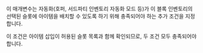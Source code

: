 이 매개변수는 자동화(호퍼, 서드파티 인벤토리 자동화 모드 등)가 이 블록 인벤토리의 선택된 슬롯에 아이템을 배치할 수 있도록 하기 위해 충족되어야 하는 추가 조건을 지정합니다.

이 조건은 아이템 삽입이 허용된 슬롯 목록과 함께 확인되므로, 두 조건 모두 충족되어야 합니다.